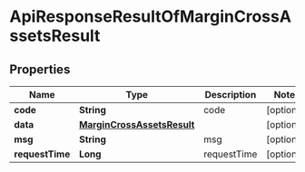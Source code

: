 

# ApiResponseResultOfMarginCrossAssetsResult


## Properties

| Name | Type | Description | Notes |
|------------ | ------------- | ------------- | -------------|
|**code** | **String** | code |  [optional] |
|**data** | [**MarginCrossAssetsResult**](MarginCrossAssetsResult.md) |  |  [optional] |
|**msg** | **String** | msg |  [optional] |
|**requestTime** | **Long** | requestTime |  [optional] |



